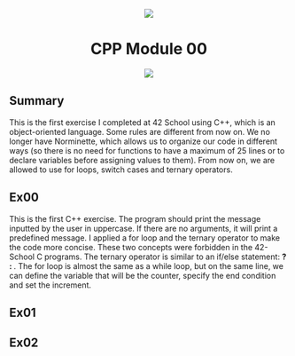 <p align="center">
    <img src="https://www.42porto.com/wp-content/uploads/2024/08/42-Porto-Horizontal.png"/>
</p>
<h1 align="center">CPP Module 00</h1>
<p align="center">
    <img src="https://github.com/user-attachments/assets/123c3d97-b5e6-4227-9891-3de007036138"/>
</p>

## Summary
This is the first exercise I completed at 42 School using C++, which is an object-oriented language. Some rules are different from now on. We no longer have Norminette, which allows us to organize our code in different ways (so there is no need for functions to have a maximum of 25 lines or to declare variables before assigning values to them). From now on, we are allowed to use for loops, switch cases and ternary operators.

## Ex00
This is the first C++ exercise. The program should print the message inputted by the user in uppercase. If there are no arguments, it will print a predefined message. I applied a for loop and the ternary operator to make the code more concise. These two concepts were forbidden in the 42-School C programs. The ternary operator is similar to an if/else statement: <b><condition> ? <if true> : <if false></b>. The for loop is almost the same as a while loop, but on the same line, we can define the variable that will be the counter, specify the end condition and set the increment.

## Ex01

## Ex02